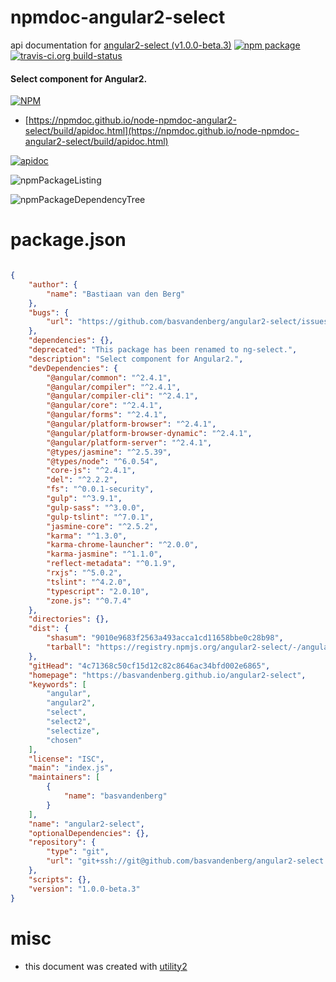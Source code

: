 # npmdoc-angular2-select

api documentation for  [angular2-select (v1.0.0-beta.3)](https://basvandenberg.github.io/angular2-select)  [![npm package](https://img.shields.io/npm/v/npmdoc-angular2-select.svg?style=flat-square)](https://www.npmjs.org/package/npmdoc-angular2-select) [![travis-ci.org build-status](https://api.travis-ci.org/npmdoc/node-npmdoc-angular2-select.svg)](https://travis-ci.org/npmdoc/node-npmdoc-angular2-select)
#### Select component for Angular2.

[![NPM](https://nodei.co/npm/angular2-select.png?downloads=true&downloadRank=true&stars=true)](https://www.npmjs.com/package/angular2-select)

- [https://npmdoc.github.io/node-npmdoc-angular2-select/build/apidoc.html](https://npmdoc.github.io/node-npmdoc-angular2-select/build/apidoc.html)

[![apidoc](https://npmdoc.github.io/node-npmdoc-angular2-select/build/screenCapture.buildCi.browser.%252Ftmp%252Fbuild%252Fapidoc.html.png)](https://npmdoc.github.io/node-npmdoc-angular2-select/build/apidoc.html)

![npmPackageListing](https://npmdoc.github.io/node-npmdoc-angular2-select/build/screenCapture.npmPackageListing.svg)

![npmPackageDependencyTree](https://npmdoc.github.io/node-npmdoc-angular2-select/build/screenCapture.npmPackageDependencyTree.svg)



# package.json

```json

{
    "author": {
        "name": "Bastiaan van den Berg"
    },
    "bugs": {
        "url": "https://github.com/basvandenberg/angular2-select/issues"
    },
    "dependencies": {},
    "deprecated": "This package has been renamed to ng-select.",
    "description": "Select component for Angular2.",
    "devDependencies": {
        "@angular/common": "^2.4.1",
        "@angular/compiler": "^2.4.1",
        "@angular/compiler-cli": "^2.4.1",
        "@angular/core": "^2.4.1",
        "@angular/forms": "^2.4.1",
        "@angular/platform-browser": "^2.4.1",
        "@angular/platform-browser-dynamic": "^2.4.1",
        "@angular/platform-server": "^2.4.1",
        "@types/jasmine": "^2.5.39",
        "@types/node": "^6.0.54",
        "core-js": "^2.4.1",
        "del": "^2.2.2",
        "fs": "^0.0.1-security",
        "gulp": "^3.9.1",
        "gulp-sass": "^3.0.0",
        "gulp-tslint": "^7.0.1",
        "jasmine-core": "^2.5.2",
        "karma": "^1.3.0",
        "karma-chrome-launcher": "^2.0.0",
        "karma-jasmine": "^1.1.0",
        "reflect-metadata": "^0.1.9",
        "rxjs": "^5.0.2",
        "tslint": "^4.2.0",
        "typescript": "2.0.10",
        "zone.js": "^0.7.4"
    },
    "directories": {},
    "dist": {
        "shasum": "9010e9683f2563a493acca1cd11658bbe0c28b98",
        "tarball": "https://registry.npmjs.org/angular2-select/-/angular2-select-1.0.0-beta.3.tgz"
    },
    "gitHead": "4c71368c50cf15d12c82c8646ac34bfd002e6865",
    "homepage": "https://basvandenberg.github.io/angular2-select",
    "keywords": [
        "angular",
        "angular2",
        "select",
        "select2",
        "selectize",
        "chosen"
    ],
    "license": "ISC",
    "main": "index.js",
    "maintainers": [
        {
            "name": "basvandenberg"
        }
    ],
    "name": "angular2-select",
    "optionalDependencies": {},
    "repository": {
        "type": "git",
        "url": "git+ssh://git@github.com/basvandenberg/angular2-select.git"
    },
    "scripts": {},
    "version": "1.0.0-beta.3"
}
```



# misc
- this document was created with [utility2](https://github.com/kaizhu256/node-utility2)
